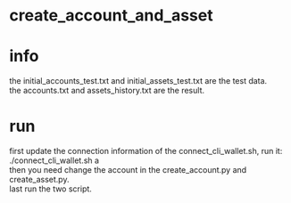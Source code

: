 # create_account_and_asset

# info
the initial_accounts_test.txt and initial_assets_test.txt are the test data.  
the accounts.txt and assets_history.txt are the result.  

# run
first update the connection information of the connect_cli_wallet.sh, run it: ./connect_cli_wallet.sh a  
then you need change the account in the create_account.py and create_asset.py.   
last run the two script.  
